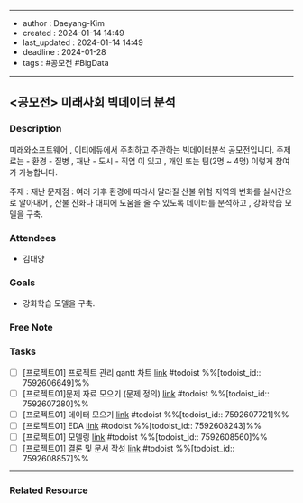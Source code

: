 
---
- author : Daeyang-Kim
- created : 2024-01-14 14:49
- last_updated : 2024-01-14 14:49
- deadline : 2024-01-28
- tags : #공모전 #BigData
---

## <공모전> 미래사회 빅데이터 분석

### Description
미래와소프트웨어 , 이티에듀에서 주최하고 주관하는 빅데이터분석 공모전입니다.
주제로는
	- 환경
	- 질병 , 재난
	- 도시
	- 직업
이 있고 , 개인 또는 팀(2명 ~ 4명) 이렇게 참여가 가능합니다.

주제 : 재난
문제점 : 여러 기후 환경에 따라서 달라질 산불 위험 지역의 변화를 실시간으로 알아내어 , 산불 진화나 대피에 도움을 줄 수 있도록 데이터를 분석하고 , 강화학습 모델을 구축.

### Attendees
- 김대양 

### Goals
- 강화학습 모델을 구축.

### Free Note


### Tasks
- [ ] [프로젝트01] 프로젝트 관리 gantt 차트 [link](https://todoist.com/showTask?id=7592606649) #todoist %%[todoist_id:: 7592606649]%% 
- [ ] [프로젝트01]문제 자료 모으기 (문제 정의) [link](https://todoist.com/showTask?id=7592607280) #todoist %%[todoist_id:: 7592607280]%% 
- [ ] [프로젝트01] 데이터 모으기 [link](https://todoist.com/showTask?id=7592607721) #todoist %%[todoist_id:: 7592607721]%% 
- [ ] [프로젝트01] EDA [link](https://todoist.com/showTask?id=7592608243) #todoist %%[todoist_id:: 7592608243]%% 
- [ ] [프로젝트01] 모델링 [link](https://todoist.com/showTask?id=7592608560) #todoist %%[todoist_id:: 7592608560]%%
- [ ] [프로젝트01] 결론 및 문서 작성 [link](https://todoist.com/showTask?id=7592608857) #todoist %%[todoist_id:: 7592608857]%%

---
### Related Resource

